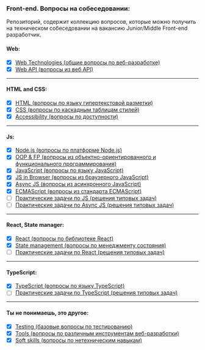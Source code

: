 <h3>
  <span>Front-end. Вопросы на собеседовании:</span>
</h3>

Репозиторий, содержит коллекцию вопросов, которые можно получить на техническом собеседовании на вакансию Junior/Middle Front-end разработчик. 

<h4>
  <span>Web:</span>
</h4>

- [x] [Web Technologies (общие вопросы по веб-разработке)](./questions/web/web.md)
- [x] [Web API (вопросы из веб API)](./questions/web/web-api.md)

<hr />
<h4>
  <span>HTML and CSS:</span>
</h4>

- [x] [HTML (вопросы по языку гипертекстовой разметки)](./questions/html/html.md)
- [x] [CSS (вопросы по каскадным таблицам стилей)](./questions/html/css.md)
- [x] [Accessibility (вопросы по доступности)](./questions/html/accessibility.md)

<hr />
<h4>
  <span>Js:</span>
</h4>

- [x] [Node.js (вопросы по платформе Node.js)](./questions/js/node-js.md)
- [x] [OOP & FP (вопросы из объектно-ориентированного и функционального программирования)](./questions/js/oop-fp.md)   
- [x] [JavaScript (вопросы по языку JavaScript)](./questions/js/js.md)
- [x] [JS in Browser (вопросы из браузерного JavaScript)](./questions/js/browser-js.md)
- [x] [Async JS (вопросы из асинхронного JavaScript)](./questions/js/async-js.md)
- [x] [ECMAScript (вопросы из стандарта ECMAScript)](./questions/js/es.md)
- [ ] [Практические задачи по JS (решения типовых задач) ](./practical/js.md)
- [ ] [Практические задачи по Async JS (решения типовых задач) ](./practical/async-js.md)

<hr />
<h4>
  <span>React, State manager:</span>
</h4>

<!-- - [Vue.js (вопросы по фрэймворку Vue.js)](./questions/vue-js.md)-->
<!-- - [Angular (вопросы по фрэймворку Angular)](./questions/angular.md) -->
- [x] [React (вопросы по библиотеке React)](./questions/react/react.md)
- [x] [State management (вопросы по менеджменту состояния)](./questions/react/state-management.md)
- [ ] [Практические задачи по React (решения типовых задач) ](./practical/react.md)

<hr />
<h4>
  <span>TypeScript:</span>
</h4>


- [x] [TypeScript (вопросы по языку TypeScript)](./questions/ts/ts.md)
- [ ] [Практические задачи по TypeScript (решения типовых задач) ](./practical/ts.md)

<hr />
<h4>
  <span>Ты не понимаешь, это другое:</span>
</h4>

- [x] [Testing (базовые вопросы по тестированию)](./questions/default/testing.md)
- [x] [Tools (вопросы по различным инструментам веб-разработки)](./questions/default/tools.md)
- [x] [Soft skills (вопросы по нетехническим навыкам)](./questions/default/soft-skills.md)  